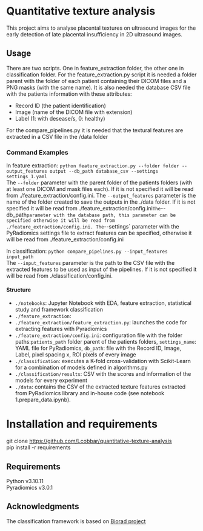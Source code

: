 # Quantitative texture analysis

This project aims to analyse placental textures on ultrasound images for the early detection of late placental insufficiency in 
2D ultrasound images.

## Usage

There are two scripts. One in feature_extraction folder, the other one in classification folder. 
For the feature_extraction.py script it is needed a folder parent with the folder of each patient 
containing their DICOM files and a PNG masks (with the same name). It is also needed the database CSV file with the patients information with these attributes: 
- Record ID (the patient identification)
- Image (name of the DICOM file with extension) 
- Label (1: with desease/s, 0: healthy) 

For the compare_pipelines.py it is needed that the textural features are extracted in a CSV file in the /data folder

### Command Examples
 
In feature extraction:
```python feature_extraction.py --folder folder --output_features output --db_path database_csv --settings settings_1.yaml```   
The `--folder` parameter with the parent folder of the patients folders (with at least one DICOM and mask files each). 
If it is not specified it will be read from ./feature_extraction/config.ini. 
The `--output_features` parameter is the name of the folder created to save the outputs in the ./data folder.
If it is not specified it will be read from ./feature_extraction/config.ini`
The `--db_path` parameter with the database path, this parameter can be specified otherwise it will be read from ./feature_extraction/config.ini.
The `--settings` parameter with the PyRadiomics settings file to extract features can be specified, otherwise it will be read from ./feature_extraction/config.ini

In classification:
```python compare_pipelines.py --input_features input_path```  
The `--input_features` parameter is the path to the CSV file with the extracted features to be used as input of the pipelines. 
If it is not specified it will be read from ./classification/config.ini. 

#### Structure
- ```./notebooks```: Jupyter Notebook with EDA, feature extraction, statistical study and framework classification
- ```./feature_extraction```:
- ```./feature_extraction/feature_extraction.py```: launches the code for extracting features with Pyradiomics 
- ```./feature_extraction/config.ini```: configuration file with the folder paths:``patients_path`` folder parent of the patients 
folders, ``settings_name``: YAML file for PyRadiomics, ``db_path``: file with the Record ID, Image, Label, pixel spacing x, ROI pixels of every image
- ```./classification```: executes a K-fold cross-validation with Scikit-Learn for a combination of models defined in algorithms.py
- ```./classification/results```: CSV with the scores and information of the models for every experiment
- ```./data```: contains the CSV of the extracted texture features extracted from PyRadiomics library and in-house code (see notebook 1.prepare_data.ipynb). 


# Installation and requirements
git clone https://github.com/Lcobbar/quantitative-texture-analysis   
pip install -r requirements

## Requirements
Python v3.10.11   
Pyradiomics v3.0.1

## Acknowledgments
The classification framework is based on [Biorad project](https://github.com/ahmedalbuni/biorad)